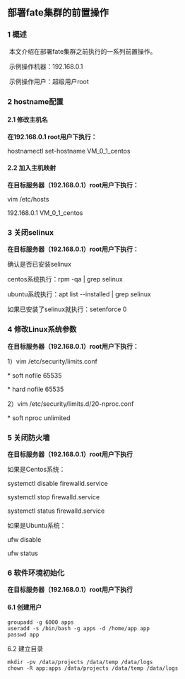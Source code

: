 ## 部署fate集群的前置操作

### 1 概述

​     本文介绍在部署fate集群之前执行的一系列前置操作。

​      示例操作机器：192.168.0.1

​      示例操作用户：超级用户root 



### 2 hostname配置

#### **2.1 修改主机名**

**在192.168.0.1 root用户下执行：**

hostnamectl set-hostname VM_0_1_centos

#### **2.2 加入主机映射**

**在目标服务器（192.168.0.1）root用户下执行：**

vim /etc/hosts

192.168.0.1 VM_0_1_centos

### 3 关闭selinux  

**在目标服务器（192.168.0.1）root用户下执行：**

确认是否已安装selinux

centos系统执行：rpm -qa | grep selinux

ubuntu系统执行：apt list --installed | grep selinux

如果已安装了selinux就执行：setenforce 0



### 4 修改Linux系统参数

**在目标服务器（192.168.0.1）root用户下执行：**

1）vim /etc/security/limits.conf

\* soft nofile 65535

\* hard nofile 65535

2）vim /etc/security/limits.d/20-nproc.conf

\* soft nproc unlimited

### 5 关闭防火墙

**在目标服务器（192.168.0.1）root用户下执行**

如果是Centos系统：

systemctl disable firewalld.service

systemctl stop firewalld.service

systemctl status firewalld.service

如果是Ubuntu系统：

ufw disable

ufw status

### 6 软件环境初始化

**在目标服务器（192.168.0.1）root用户下执行**

#### **6.1 创建用户**

```
groupadd -g 6000 apps
useradd -s /bin/bash -g apps -d /home/app app
passwd app
```

6.2 建立目录

```
mkdir -pv /data/projects /data/temp /data/logs
chown -R app:apps /data/projects /data/temp /data/logs
```


